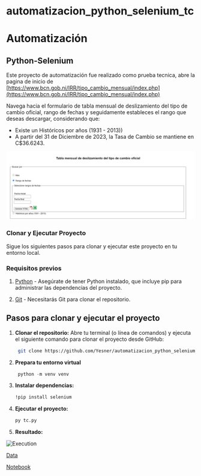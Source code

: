 # automatizacion_python_selenium_tc

# Automatización 
## Python-Selenium

Este proyecto de automatización fue realizado como prueba tecnica, abre la pagina de inicio de [https://www.bcn.gob.ni/IRR/tipo_cambio_mensual/index.php](https://www.bcn.gob.ni/IRR/tipo_cambio_mensual/index.php)

Navega hacia el formulario de tabla mensual de deslizamiento del tipo de cambio oficial, rango de fechas y seguidamente estableces el rango que deseas descargar, considerando que:

- Existe un Históricos por años (1931 - 2013))
- A partir del 31 de Diciembre de 2023, la Tasa de Cambio se mantiene en C$36.6243.

![Form](Results/Formulario.png)

### Clonar y Ejecutar Proyecto

Sigue los siguientes pasos para clonar y ejecutar este proyecto en tu entorno local.

### Requisitos previos

1. [Python](https://www.python.org/) - Asegúrate de tener Python instalado, que incluye pip para administrar las dependencias del proyecto.

3. [Git](https://git-scm.com/) - Necesitarás Git para clonar el repositorio.

## Pasos para clonar y ejecutar el proyecto

1. **Clonar el repositorio:**
   Abre tu terminal (o línea de comandos) y ejecuta el siguiente comando para clonar el proyecto desde GitHub:

   ```bash data-copyable
    git clone https://github.com/Yesner/automatizacion_python_selenium_tc.git

2. **Prepara tu entorno virtual** 
  
   ```python data-copyable
    python -m venv venv

   
3. **Instalar dependencias:**
    
    ```bash data-copyable
   !pip install selenium   

4. **Ejecutar el proyecto:**

    ```bash data-copyable
    py tc.py

5. **Resultado:**

![Execution](Results/Solicitud.png)

[Data](Results/datos.csv)

[Notebook](Resultado_Carga_Datos.ipynb)